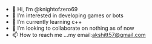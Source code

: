 - 👋 Hi, I’m @knightofzero69
- 👀 I’m interested in developing games or bots
- 🌱 I’m currently learning c++
- 💞️ I’m looking to collaborate on nothing as of now
- 📫 How to reach me ...my email:akshitt57@gmail.com

<!---
knightofzero69/knightofzero69 is a ✨ special ✨ repository because its `README.md` (this file) appears on your GitHub profile.
You can click the Preview link to take a look at your changes.
--->
